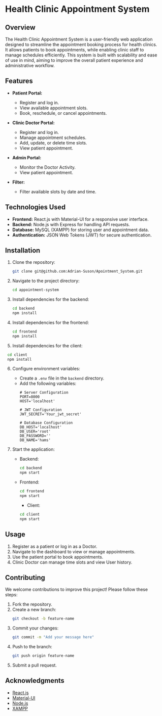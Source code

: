 # Health Clinic Appointment System

## Overview
The Health Clinic Appointment System is a user-friendly web application designed to streamline the appointment booking process for health clinics. It allows patients to book appointments, while enabling clinic staff to manage schedules efficiently. This system is built with scalability and ease of use in mind, aiming to improve the overall patient experience and administrative workflow.

## Features
- **Patient Portal:**
  - Register and log in.
  - View available appointment slots.
  - Book, reschedule, or cancel appointments.
  
- **Clinic Doctor Portal:**
  - Register and log in.
  - Manage appointment schedules.
  - Add, update, or delete time slots.
  - View patient appointment.

- **Admin Portal:**
  - Monitor the Doctor Activity.
  - View patient appointment.

- **Filter:**
  - Filter available slots by date and time.

## Technologies Used
- **Frontend:** React.js with Material-UI for a responsive user interface.
- **Backend:** Node.js with Express for handling API requests.
- **Database:** MySQL (XAMPP) for storing user and appointment data.
- **Authentication:** JSON Web Tokens (JWT) for secure authentication.

## Installation

1. Clone the repository:
   ```bash
   git clone git@github.com:Adrian-Suson/Apointment_System.git
   ```

2. Navigate to the project directory:
   ```bash
   cd appointment-system
   ```

3. Install dependencies for the backend:
   ```bash
   cd backend
   npm install
   ```

4. Install dependencies for the frontend:
   ```bash
   cd frontend
   npm install
   ```
5. Install dependencies for the client:
  ```bash
   cd client
   npm install
   ```

6. Configure environment variables:
   - Create a `.env` file in the `backend` directory.
   - Add the following variables:
     ```env
     # Server Configuration
     PORT=8000
     HOST='localhost'
     
     # JWT Configuration
     JWT_SECRET='Your_jwt_secret'
     
     # Database Configuration
     DB_HOST='localhost'
     DB_USER='root'
     DB_PASSWORD=''
     DB_NAME='hams'
     ```

6. Start the application:
   - Backend:
     ```bash
     cd backend
     npm start
     ```
   - Frontend:
     ```bash
     cd frontend
     npm start
     ```
     - Client:
     ```bash
     cd client
     npm start
     ```


## Usage
1. Register as a patient or log in as a Doctor.
2. Navigate to the dashboard to view or manage appointments.
3. Use the patient portal to book appointments.
4. Clinic Doctor can manage time slots and view User history.

## Contributing
We welcome contributions to improve this project! Please follow these steps:

1. Fork the repository.
2. Create a new branch:
   ```bash
   git checkout -b feature-name
   ```
3. Commit your changes:
   ```bash
   git commit -m "Add your message here"
   ```
4. Push to the branch:
   ```bash
   git push origin feature-name
   ```
5. Submit a pull request.


## Acknowledgments
- [React.js](https://reactjs.org/)
- [Material-UI](https://mui.com/)
- [Node.js](https://nodejs.org/)
- [XAMPP](https://www.apachefriends.org/)

